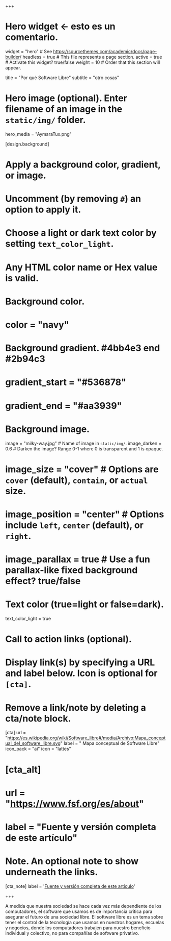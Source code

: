+++
# Hero widget <- esto es un comentario.
widget = "hero"  # See https://sourcethemes.com/academic/docs/page-builder/
headless = true  # This file represents a page section.
active = true    # Activate this widget? true/false
weight = 10      # Order that this section will appear.

title = "Por qué Software Libre"
subtitle = "otro cosas"

# Hero image (optional). Enter filename of an image in the `static/img/` folder.
hero_media = "AymaraTux.png"

[design.background]
  # Apply a background color, gradient, or image.
  #   Uncomment (by removing `#`) an option to apply it.
  #   Choose a light or dark text color by setting `text_color_light`.
  #   Any HTML color name or Hex value is valid.

  # Background color.
  # color = "navy"
  # Background gradient. #4bb4e3 end #2b94c3
  # gradient_start = "#536878"
  # gradient_end = "#aa3939"
  
  # Background image.
   image = "milky-way.jpg"  # Name of image in `static/img/`.
   image_darken = 0.6  # Darken the image? Range 0-1 where 0 is transparent and 1 is opaque.
  # image_size = "cover"  #  Options are `cover` (default), `contain`, or `actual` size.
  # image_position = "center"  # Options include `left`, `center` (default), or `right`.
  # image_parallax = true  # Use a fun parallax-like fixed background effect? true/false
  
  # Text color (true=light or false=dark).
  text_color_light = true

# Call to action links (optional).
#   Display link(s) by specifying a URL and label below. Icon is optional for `[cta]`.
#   Remove a link/note by deleting a cta/note block.
[cta]
  url = "https://es.wikipedia.org/wiki/Software_libre#/media/Archivo:Mapa_conceptual_del_software_libre.svg"
  label = " <wbr>  <wbr> Mapa conceptual de Software Libre"
  icon_pack = "ai"
  icon = "lattes"
  
  
# [cta_alt]
#  url = "https://www.fsf.org/es/about"
#  label = "Fuente y versión completa de este artículo"

# Note. An optional note to show underneath the links.
[cta_note]
  label = '<a class="js-github-release"  href="https://www.fsf.org/es/about" target="_blank">Fuente y versión completa de este artículo</a>'

+++

A medida que nuestra sociedad se hace cada vez más dependiente de los computadores, el software que usamos es de importancia crítica para asegurar el futuro de una sociedad libre. El software libre es un tema sobre tener el control de la tecnología que usamos en nuestros hogares, escuelas y negocios, donde los computadores trabajen para nuestro beneficio individual y colectivo, no para compañías de software privativo.
